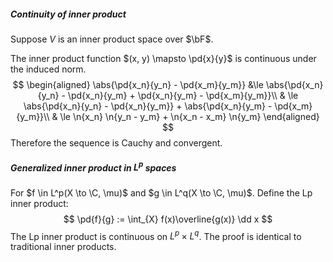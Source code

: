 ##### Continuity of inner product

Suppose $V$ is an inner product space over $\bF$.

The inner product function $(x, y) \mapsto \pd{x}{y}$ is continuous under the induced norm.
$$
\begin{aligned}
\abs{\pd{x_n}{y_n} - \pd{x_m}{y_m}} &\le \abs{\pd{x_n}{y_n} - \pd{x_n}{y_m} + \pd{x_n}{y_m} - \pd{x_m}{y_m}}\\
& \le \abs{\pd{x_n}{y_n} - \pd{x_n}{y_m}} + \abs{\pd{x_n}{y_m} - \pd{x_m}{y_m}}\\
& \le \n{x_n} \n{y_n - y_m} +  \n{x_n - x_m} \n{y_m}
\end{aligned}
$$
Therefore the sequence is Cauchy and convergent.

##### Generalized inner product in $L^p$ spaces

For $f \in L^p(X \to \C, \mu)$ and $g \in L^q(X \to \C, \mu)$. Define the Lp inner product:
$$
\pd{f}{g} := \int_{X} f(x)\overline{g(x)} \dd x
$$
The Lp inner product is continuous on $L^p \times L^q$. The proof is identical to traditional inner products.